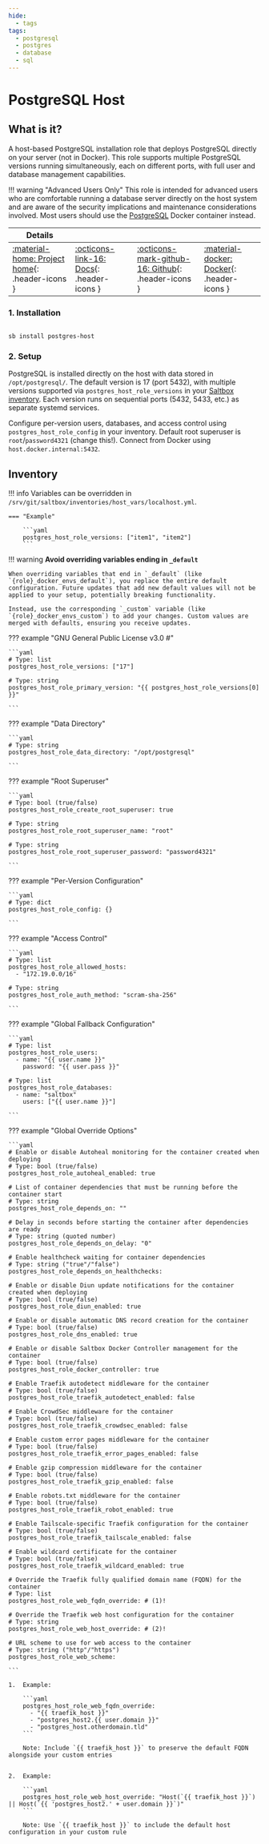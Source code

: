 ```yaml
---
hide:
  - tags
tags:
  - postgresql
  - postgres
  - database
  - sql
---
```


# PostgreSQL Host

## What is it?

A host-based PostgreSQL installation role that deploys PostgreSQL directly on your server (not in Docker). This role supports multiple PostgreSQL versions running simultaneously, each on different ports, with full user and database management capabilities.

!!! warning "Advanced Users Only"
    This role is intended for advanced users who are comfortable running a database server directly on the host system and are aware of the security implications and maintenance considerations involved. Most users should use the [PostgreSQL](postgres.md) Docker container instead.

| Details     |             |             |             |
|-------------|-------------|-------------|-------------|
| [:material-home: Project home](https://www.postgresql.org/){: .header-icons } | [:octicons-link-16: Docs](https://www.postgresql.org/docs/){: .header-icons } | [:octicons-mark-github-16: Github](https://github.com/postgres/postgres){: .header-icons } | [:material-docker: Docker](https://www.postgresql.org/){: .header-icons }|

### 1. Installation

``` shell

sb install postgres-host

```

### 2. Setup

PostgreSQL is installed directly on the host with data stored in `/opt/postgresql/`. The default version is 17 (port 5432), with multiple versions supported via `postgres_host_role_versions` in your [Saltbox inventory](../saltbox/inventory/index.md). Each version runs on sequential ports (5432, 5433, etc.) as separate systemd services.

Configure per-version users, databases, and access control using `postgres_host_role_config` in your inventory. Default root superuser is `root`/`password4321` (change this!). Connect from Docker using `host.docker.internal:5432`.

## Inventory
<!-- BEGIN SALTBOX MANAGED VARIABLES SECTION -->
<!-- This section is managed by saltbox/test.py - DO NOT EDIT MANUALLY -->
!!! info
    Variables can be overridden in `/srv/git/saltbox/inventories/host_vars/localhost.yml`.


    === "Example"

        ```yaml
        postgres_host_role_versions: ["item1", "item2"]
        ```

!!! warning
    **Avoid overriding variables ending in `_default`**

    When overriding variables that end in `_default` (like `{role}_docker_envs_default`), you replace the entire default configuration. Future updates that add new default values will not be applied to your setup, potentially breaking functionality.

    Instead, use the corresponding `_custom` variable (like `{role}_docker_envs_custom`) to add your changes. Custom values are merged with defaults, ensuring you receive updates.

??? example "GNU General Public License v3.0                      #"

    ```yaml
    # Type: list
    postgres_host_role_versions: ["17"]

    # Type: string
    postgres_host_role_primary_version: "{{ postgres_host_role_versions[0] }}"

    ```

??? example "Data Directory"

    ```yaml
    # Type: string
    postgres_host_role_data_directory: "/opt/postgresql"

    ```

??? example "Root Superuser"

    ```yaml
    # Type: bool (true/false)
    postgres_host_role_create_root_superuser: true

    # Type: string
    postgres_host_role_root_superuser_name: "root"

    # Type: string
    postgres_host_role_root_superuser_password: "password4321"

    ```

??? example "Per-Version Configuration"

    ```yaml
    # Type: dict
    postgres_host_role_config: {}

    ```

??? example "Access Control"

    ```yaml
    # Type: list
    postgres_host_role_allowed_hosts: 
      - "172.19.0.0/16"

    # Type: string
    postgres_host_role_auth_method: "scram-sha-256"

    ```

??? example "Global Fallback Configuration"

    ```yaml
    # Type: list
    postgres_host_role_users: 
      - name: "{{ user.name }}"
        password: "{{ user.pass }}"

    # Type: list
    postgres_host_role_databases: 
      - name: "saltbox"
        users: ["{{ user.name }}"]

    ```

??? example "Global Override Options"

    ```yaml
    # Enable or disable Autoheal monitoring for the container created when deploying
    # Type: bool (true/false)
    postgres_host_role_autoheal_enabled: true

    # List of container dependencies that must be running before the container start
    # Type: string
    postgres_host_role_depends_on: ""

    # Delay in seconds before starting the container after dependencies are ready
    # Type: string (quoted number)
    postgres_host_role_depends_on_delay: "0"

    # Enable healthcheck waiting for container dependencies
    # Type: string ("true"/"false")
    postgres_host_role_depends_on_healthchecks:

    # Enable or disable Diun update notifications for the container created when deploying
    # Type: bool (true/false)
    postgres_host_role_diun_enabled: true

    # Enable or disable automatic DNS record creation for the container
    # Type: bool (true/false)
    postgres_host_role_dns_enabled: true

    # Enable or disable Saltbox Docker Controller management for the container
    # Type: bool (true/false)
    postgres_host_role_docker_controller: true

    # Enable Traefik autodetect middleware for the container
    # Type: bool (true/false)
    postgres_host_role_traefik_autodetect_enabled: false

    # Enable CrowdSec middleware for the container
    # Type: bool (true/false)
    postgres_host_role_traefik_crowdsec_enabled: false

    # Enable custom error pages middleware for the container
    # Type: bool (true/false)
    postgres_host_role_traefik_error_pages_enabled: false

    # Enable gzip compression middleware for the container
    # Type: bool (true/false)
    postgres_host_role_traefik_gzip_enabled: false

    # Enable robots.txt middleware for the container
    # Type: bool (true/false)
    postgres_host_role_traefik_robot_enabled: true

    # Enable Tailscale-specific Traefik configuration for the container
    # Type: bool (true/false)
    postgres_host_role_traefik_tailscale_enabled: false

    # Enable wildcard certificate for the container
    # Type: bool (true/false)
    postgres_host_role_traefik_wildcard_enabled: true

    # Override the Traefik fully qualified domain name (FQDN) for the container
    # Type: list
    postgres_host_role_web_fqdn_override: # (1)!

    # Override the Traefik web host configuration for the container
    # Type: string
    postgres_host_role_web_host_override: # (2)!

    # URL scheme to use for web access to the container
    # Type: string ("http"/"https")
    postgres_host_role_web_scheme:

    ```

    1.  Example:

        ```yaml
        postgres_host_role_web_fqdn_override:
          - "{{ traefik_host }}"
          - "postgres_host2.{{ user.domain }}"
          - "postgres_host.otherdomain.tld"
        ```
        
        Note: Include `{{ traefik_host }}` to preserve the default FQDN alongside your custom entries
        

    2.  Example:

        ```yaml
        postgres_host_role_web_host_override: "Host(`{{ traefik_host }}`) || Host(`{{ 'postgres_host2.' + user.domain }}`)"
        ```
        
        Note: Use `{{ traefik_host }}` to include the default host configuration in your custom rule
        

<!-- END SALTBOX MANAGED VARIABLES SECTION -->
